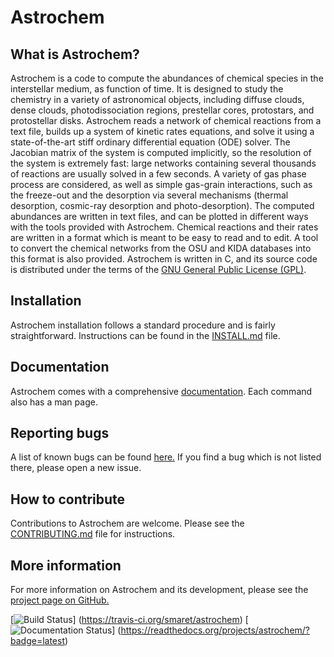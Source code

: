 Astrochem
=========

What is Astrochem?
------------------

Astrochem is a code to compute the abundances of chemical species in
the interstellar medium, as function of time. It is designed to study
the chemistry in a variety of astronomical objects, including diffuse
clouds, dense clouds, photodissociation regions, prestellar cores,
protostars, and protostellar disks. Astrochem reads a network of
chemical reactions from a text file, builds up a system of kinetic
rates equations, and solve it using a state-of-the-art stiff ordinary
differential equation (ODE) solver. The Jacobian matrix of the system
is computed implicitly, so the resolution of the system is extremely
fast: large networks containing several thousands of reactions are
usually solved in a few seconds. A variety of gas phase process are
considered, as well as simple gas-grain interactions, such as the
freeze-out and the desorption via several mechanisms (thermal
desorption, cosmic-ray desorption and photo-desorption). The computed
abundances are written in text files, and can be plotted in different
ways with the tools provided with Astrochem. Chemical reactions and
their rates are written in a format which is meant to be easy to read
and to edit. A tool to convert the chemical networks from the OSU and
KIDA databases into this format is also provided. Astrochem is written
in C, and its source code is distributed under the terms of the [GNU
General Public License (GPL)](COPYING.md).

Installation
------------

Astrochem installation follows a standard procedure and is fairly
straightforward. Instructions can be found in the
[INSTALL.md](./INSTALL.md) file.

Documentation
-------------

Astrochem comes with a comprehensive
[documentation](http://astrochem.readthedocs.org/). Each command also
has a man page.

Reporting bugs
--------------

A list of known bugs can be found
[here.](http://github.com/smaret/astrochem/issues?labels=Bug) If you
find a bug which is not listed there, please open a new issue.

How to contribute
-----------------

Contributions to Astrochem are welcome. Please see the
[CONTRIBUTING.md](./CONTRIBUTING.md/) file for instructions.

More information
----------------

For more information on Astrochem and its development, please see the
[project page on GitHub.](http://github.com/smaret/astrochem)

[![Build Status](https://travis-ci.org/smaret/astrochem.svg?branch=master)]
(https://travis-ci.org/smaret/astrochem)
[![Documentation Status](https://readthedocs.org/projects/astrochem/badge/?version=latest)]
(https://readthedocs.org/projects/astrochem/?badge=latest)
